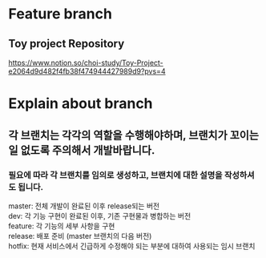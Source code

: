 # Feature branch
## Toy project Repository   
https://www.notion.so/choi-study/Toy-Project-e2064d9d482f4fb38f474944427989d9?pvs=4   

# Explain about branch
## 각 브랜치는 각각의 역할을 수행해야하며, 브랜치가 꼬이는 일 없도록 주의해서 개발바랍니다.
### 필요에 따라 각 브랜치를 임의로 생성하고, 브랜치에 대한 설명을 작성하셔도 됩니다.
master: 전체 개발이 완료된 이후 release되는 버전   
dev: 각 기능 구현이 완료된 이후, 기존 구현물과 병합하는 버전   
feature: 각 기능의 세부 사항을 구현   
release: 배포 준비 (master 브랜치의 다음 버전)   
hotfix: 현재 서비스에서 긴급하게 수정해야 되는 부분에 대하여 사용되는 임시 브랜치   
